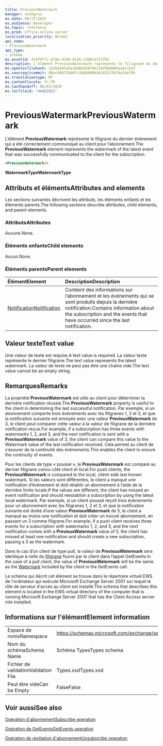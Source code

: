 ```yaml
---
title: PreviousWatermark
manager: sethgros
ms.date: 09/17/2015
ms.audience: Developer
ms.topic: reference
ms.prod: office-online-server
localization_priority: Normal
api_name:
- PreviousWatermark
api_type:
- schema
ms.assetid: 474f4f7c-47da-47d4-8126-230012172fb5
description: L’élément PreviousWatermark représente le filigrane du dernier événement qui a été correctement communiqué au client pour l’abonnement.
ms.openlocfilehash: 1b26a645a5ec6dbbd2874b118f968866aadc32af
ms.sourcegitcommit: 88ec988f2bb67c1866d06b361615f3674a24e795
ms.translationtype: MT
ms.contentlocale: fr-FR
ms.lasthandoff: 06/03/2020
ms.locfileid: "44461652"
---
```

# <a name="previouswatermark"></a><span data-ttu-id="5a82c-103">PreviousWatermark</span><span class="sxs-lookup"><span data-stu-id="5a82c-103">PreviousWatermark</span></span>

<span data-ttu-id="5a82c-104">L’élément **PreviousWatermark** représente le filigrane du dernier événement qui a été correctement communiqué au client pour l’abonnement.</span><span class="sxs-lookup"><span data-stu-id="5a82c-104">The **PreviousWatermark** element represents the watermark of the latest event that was successfully communicated to the client for the subscription.</span></span> 
  
```xml
<PreviousWatermark/>
```

 <span data-ttu-id="5a82c-105">**WatermarkType**</span><span class="sxs-lookup"><span data-stu-id="5a82c-105">**WatermarkType**</span></span>
## <a name="attributes-and-elements"></a><span data-ttu-id="5a82c-106">Attributs et éléments</span><span class="sxs-lookup"><span data-stu-id="5a82c-106">Attributes and elements</span></span>

<span data-ttu-id="5a82c-107">Les sections suivantes décrivent les attributs, les éléments enfants et les éléments parents.</span><span class="sxs-lookup"><span data-stu-id="5a82c-107">The following sections describe attributes, child elements, and parent elements.</span></span>
  
### <a name="attributes"></a><span data-ttu-id="5a82c-108">Attributs</span><span class="sxs-lookup"><span data-stu-id="5a82c-108">Attributes</span></span>

<span data-ttu-id="5a82c-109">Aucune.</span><span class="sxs-lookup"><span data-stu-id="5a82c-109">None.</span></span>
  
### <a name="child-elements"></a><span data-ttu-id="5a82c-110">Éléments enfants</span><span class="sxs-lookup"><span data-stu-id="5a82c-110">Child elements</span></span>

<span data-ttu-id="5a82c-111">Aucun.</span><span class="sxs-lookup"><span data-stu-id="5a82c-111">None.</span></span>
  
### <a name="parent-elements"></a><span data-ttu-id="5a82c-112">Éléments parents</span><span class="sxs-lookup"><span data-stu-id="5a82c-112">Parent elements</span></span>

|<span data-ttu-id="5a82c-113">**Élément**</span><span class="sxs-lookup"><span data-stu-id="5a82c-113">**Element**</span></span>|<span data-ttu-id="5a82c-114">**Description**</span><span class="sxs-lookup"><span data-stu-id="5a82c-114">**Description**</span></span>|
|:-----|:-----|
|[<span data-ttu-id="5a82c-115">Notification</span><span class="sxs-lookup"><span data-stu-id="5a82c-115">Notification</span></span>](notification-ex15websvcsotherref.md) <br/> |<span data-ttu-id="5a82c-116">Contient des informations sur l’abonnement et les événements qui se sont produits depuis la dernière notification.</span><span class="sxs-lookup"><span data-stu-id="5a82c-116">Contains information about the subscription and the events that have occurred since the last notification.</span></span>  <br/> |
   
## <a name="text-value"></a><span data-ttu-id="5a82c-117">Valeur texte</span><span class="sxs-lookup"><span data-stu-id="5a82c-117">Text value</span></span>

<span data-ttu-id="5a82c-118">Une valeur de texte est requise.</span><span class="sxs-lookup"><span data-stu-id="5a82c-118">A text value is required.</span></span> <span data-ttu-id="5a82c-119">La valeur texte représente le dernier filigrane.</span><span class="sxs-lookup"><span data-stu-id="5a82c-119">The text value represents the latest watermark.</span></span> <span data-ttu-id="5a82c-120">La valeur de texte ne peut pas être une chaîne vide.</span><span class="sxs-lookup"><span data-stu-id="5a82c-120">The text value cannot be an empty string.</span></span>
  
## <a name="remarks"></a><span data-ttu-id="5a82c-121">Remarques</span><span class="sxs-lookup"><span data-stu-id="5a82c-121">Remarks</span></span>

<span data-ttu-id="5a82c-122">La propriété **PreviousWatermark** est utile au client pour déterminer la dernière notification réussie.</span><span class="sxs-lookup"><span data-stu-id="5a82c-122">The **PreviousWatermark** property is useful to the client in determining the last successful notification.</span></span> <span data-ttu-id="5a82c-123">Par exemple, si un abonnement comporte trois événements avec les filigranes 1, 2 et 3, et que la notification suivante est envoyée avec une valeur **PreviousWatermark** de 3, le client peut comparer cette valeur à la valeur de filigrane de la dernière notification reçue.</span><span class="sxs-lookup"><span data-stu-id="5a82c-123">For example, if a subscription has three events with watermarks 1, 2, and 3, and the next notification is sent with a **PreviousWatermark** value of 3, the client can compare this value to the Watermark value of the last notification received.</span></span> <span data-ttu-id="5a82c-124">Cela permet au client de s’assurer de la continuité des événements.</span><span class="sxs-lookup"><span data-stu-id="5a82c-124">This enables the client to ensure the continuity of events.</span></span> 
  
<span data-ttu-id="5a82c-125">Pour les clients de type « poussé », le **PreviousWatermark** est comparé au dernier filigrane connu côté client et local.</span><span class="sxs-lookup"><span data-stu-id="5a82c-125">For push clients, the **PreviousWatermark** is compared to the local, client-side last known watermark.</span></span> <span data-ttu-id="5a82c-126">Si les valeurs sont différentes, le client a manqué une notification d’événement et doit rétablir un abonnement à l’aide de la dernière limite locale.</span><span class="sxs-lookup"><span data-stu-id="5a82c-126">If the values are different, the client has missed an event notification and should reestablish a subscription by using the latest local watermark.</span></span> <span data-ttu-id="5a82c-127">Par exemple, si un client poussé reçoit trois événements pour un abonnement avec les filigranes 1, 2 et 3, et que la notification suivante est dotée d’une valeur **PreviousWatermark** de 5, le client a manqué au moins une notification et doit créer un nouvel abonnement, en passant un 3 comme filigrane.</span><span class="sxs-lookup"><span data-stu-id="5a82c-127">For example, if a push client receives three events for a subscription with watermarks 1, 2, and 3, and the next notification comes with a **PreviousWatermark** value of 5, the client has missed at least one notification and should create a new subscription, passing a 3 as the watermark.</span></span> 
  
<span data-ttu-id="5a82c-128">Dans le cas d’un client de type pull, la valeur de **PreviousWatermark** sera identique à celle du [filigrane](watermark.md) fourni par le client dans l’appel GetEvents.</span><span class="sxs-lookup"><span data-stu-id="5a82c-128">In the case of a pull client, the value of **PreviousWatermark** will be the same as the [Watermark](watermark.md) included by the client in the GetEvents call.</span></span> 
  
<span data-ttu-id="5a82c-129">Le schéma qui décrit cet élément se trouve dans le répertoire virtuel EWS de l'ordinateur qui exécute Microsoft Exchange Server 2007 sur lequel le rôle de serveur d'accès au client est installé.</span><span class="sxs-lookup"><span data-stu-id="5a82c-129">The schema that describes this element is located in the EWS virtual directory of the computer that is running Microsoft Exchange Server 2007 that has the Client Access server role installed.</span></span>
  
## <a name="element-information"></a><span data-ttu-id="5a82c-130">Informations sur l'élément</span><span class="sxs-lookup"><span data-stu-id="5a82c-130">Element information</span></span>

|||
|:-----|:-----|
|<span data-ttu-id="5a82c-131">Espace de noms</span><span class="sxs-lookup"><span data-stu-id="5a82c-131">Namespace</span></span>  <br/> |https://schemas.microsoft.com/exchange/services/2006/types  <br/> |
|<span data-ttu-id="5a82c-132">Nom du schéma</span><span class="sxs-lookup"><span data-stu-id="5a82c-132">Schema Name</span></span>  <br/> |<span data-ttu-id="5a82c-133">Schéma Types</span><span class="sxs-lookup"><span data-stu-id="5a82c-133">Types schema</span></span>  <br/> |
|<span data-ttu-id="5a82c-134">Fichier de validation</span><span class="sxs-lookup"><span data-stu-id="5a82c-134">Validation File</span></span>  <br/> |<span data-ttu-id="5a82c-135">Types.xsd</span><span class="sxs-lookup"><span data-stu-id="5a82c-135">Types.xsd</span></span>  <br/> |
|<span data-ttu-id="5a82c-136">Peut être vide</span><span class="sxs-lookup"><span data-stu-id="5a82c-136">Can be Empty</span></span>  <br/> |<span data-ttu-id="5a82c-137">False</span><span class="sxs-lookup"><span data-stu-id="5a82c-137">False</span></span>  <br/> |
   
## <a name="see-also"></a><span data-ttu-id="5a82c-138">Voir aussi</span><span class="sxs-lookup"><span data-stu-id="5a82c-138">See also</span></span>



[<span data-ttu-id="5a82c-139">Opération d'abonnement</span><span class="sxs-lookup"><span data-stu-id="5a82c-139">Subscribe operation</span></span>](subscribe-operation.md)
  
[<span data-ttu-id="5a82c-140">Opération de GetEvents</span><span class="sxs-lookup"><span data-stu-id="5a82c-140">GetEvents operation</span></span>](getevents-operation.md)
  
[<span data-ttu-id="5a82c-141">Opération de résiliation d'abonnement</span><span class="sxs-lookup"><span data-stu-id="5a82c-141">Unsubscribe operation</span></span>](unsubscribe-operation.md)

